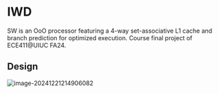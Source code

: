 # IWD
SW is an OoO processor featuring a 4-way set-associative L1 cache and branch prediction for optimized execution. Course final project of ECE411@UIUC FA24.



## Design
![image-20241221214906082](https://raw.githubusercontent.com/Sylvanashub/sylvanashub.github.io/main/img/202412212149488.png)
